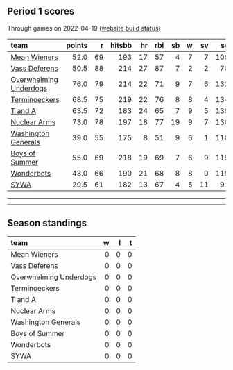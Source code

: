 

## Period 1 scores

Through games on 2022-04-19 ([website build status](https://github.com/brian-bot/pl-site/actions))


|team                                              | points|  r| hitsbb| hr| rbi| sb|  w| sv|  so|   era|  whip|
|:-------------------------------------------------|------:|--:|------:|--:|---:|--:|--:|--:|---:|-----:|-----:|
|[Mean Wieners](./meanwieners)                     |   52.0| 69|    193| 17|  57|  4|  7|  7| 109| 1.189| 0.896|
|[Vass Deferens](./vassdeferens)                   |   50.5| 88|    214| 27|  87|  7|  2|  2|  78| 4.381| 1.361|
|[Overwhelming Underdogs](./overwhelmingunderdogs) |   76.0| 79|    214| 22|  71|  9|  7|  6| 132| 3.125| 1.023|
|[Terminoeckers](./terminoeckers)                  |   68.5| 75|    219| 22|  76|  8|  8|  4| 134| 3.754| 1.207|
|[T and A](./tanda)                                |   63.5| 72|    183| 24|  65|  7|  9|  5| 139| 3.695| 1.129|
|[Nuclear Arms](./nucleararms)                     |   73.0| 78|    197| 18|  77| 19|  9|  7| 130| 3.590| 1.205|
|[Washington Generals](./washingtongenerals)       |   39.0| 55|    175|  8|  51|  9|  6|  1| 118| 3.118| 1.179|
|[Boys of Summer](./boysofsummer)                  |   55.0| 69|    218| 19|  69|  7|  6|  9| 115| 4.065| 1.193|
|[Wonderbots](./wonderbots)                        |   43.0| 66|    190| 21|  68|  8|  8|  0| 119| 4.466| 1.359|
|[SYWA](./sywa)                                    |   29.5| 61|    182| 13|  67|  4|  5| 11|  91| 5.094| 1.340|

* * *
* * *

## Season standings


|team                   |  w|  l|  t|
|:----------------------|--:|--:|--:|
|Mean Wieners           |  0|  0|  0|
|Vass Deferens          |  0|  0|  0|
|Overwhelming Underdogs |  0|  0|  0|
|Terminoeckers          |  0|  0|  0|
|T and A                |  0|  0|  0|
|Nuclear Arms           |  0|  0|  0|
|Washington Generals    |  0|  0|  0|
|Boys of Summer         |  0|  0|  0|
|Wonderbots             |  0|  0|  0|
|SYWA                   |  0|  0|  0|



